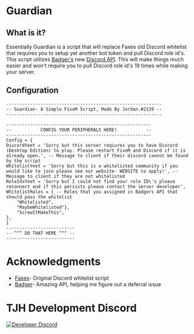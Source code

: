 # Guardian
## What is it? 
Essentially Guardian is a script that will replace Faxes old Discord whitelist that requires you to setup yet another bot token and pull Discord role id's. This script utilizes [Badger's](https://github.com/JaredScar) new [Discord API](https://github.com/JaredScar/Badger_Discord_API). This will make things much easier and won't require you to pull Discord role id's 19 times while making your server.

## Configuration
```
-----------------------------------------------------------
-- Guardian- A Simple FiveM Script, Made By Jordan.#2139 --
-----------------------------------------------------------

-------------------------------------------------------
--           CONFIG YOUR PERIPHERALS HERE!           --
-------------------------------------------------------
Config = {
DiscordYeet = 'Sorry but this server reqiures you to have Discord (Desktop Edition) to play. Please restart FiveM and Discord if it is already open.', -- Message to client if their discord cannot be found by the script
WhitelistYeet = 'Sorry but this is a whitelisted community if you would like to join please see our website- WEBSITE to apply!', -- Message to client if they are not whitelisted
RoleIdsYeet = 'Sorry but I could not find your role ID\'s please reconnect and if this persists please contact the server developer',
WhitelistRoles = { -- Roles that you assigned in Badgers API that should pass the whitelist
    "Whitelisted",
    "MaybeWhitelisted"},
    "ScrewItMakeThis",
},
}
--------------------------
-- ^^^ DO THAT HERE ^^^ -- 
--------------------------
```
# Acknowledgments 
- [Faxes](https://github.com/FAXES)- Original Discord whitelist script
- [Badger](https://github.com/JaredScar)- Amazing API, helping me figure out a deferral issue
# TJH Development Discord
[![Developer Discord](https://discordapp.com/api/guilds/696266949348425739/widget.png?style=banner4)](https://discord.com/invite/x7cYjg5)
